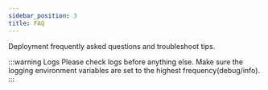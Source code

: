 ```yaml
---
sidebar_position: 3
title: FAQ
---
```


Deployment frequently asked questions and troubleshoot tips.

:::warning Logs
Please check logs before anything else. Make sure the logging environment variables are set to the highest frequency(debug/info).
:::
